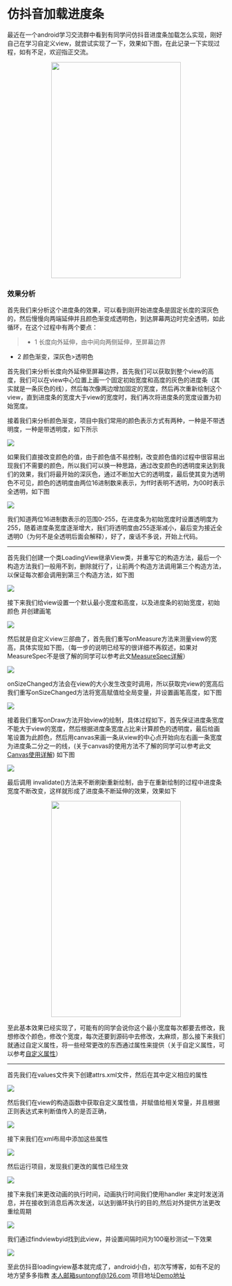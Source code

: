 # 仿抖音加载进度条 

最近在一个android学习交流群中看到有同学问仿抖音进度条加载怎么实现，刚好自己在学习自定义view，就尝试实现了一下，效果如下图，在此记录一下实现过程，如有不足，欢迎指正交流。
  
  
  <div align=center>
 <img width="300" height="500" src="https://raw.githubusercontent.com/tongfuzz/douyinloading/master/app/screenshots/haha.gif"/>
 </div>
 
### 效果分析
首先我们来分析这个进度条的效果，可以看到刚开始进度条是固定长度的深灰色的，然后慢慢向两端延伸并且颜色渐变成透明色，到达屏幕两边时完全透明，如此循环，在这个过程中有两个要点：

>* 1 长度向外延伸，由中间向两侧延伸，至屏幕边界
* 2 颜色渐变，深灰色>透明色

首先我们来分析长度向外延伸至屏幕边界，首先我们可以获取到整个view的高度，我们可以在view中心位置上画一个固定初始宽度和高度的灰色的进度条（其实就是一条灰色的线），然后每次像两边增加固定的宽度，然后再次重新绘制这个view，直到进度条的宽度大于view的宽度时，我们再次将进度条的宽度设置为初始宽度。


接着我们来分析颜色渐变，项目中我们常用的颜色表示方式有两种，一种是不带透明度，一种是带透明度，如下所示

<img src="https://raw.githubusercontent.com/tongfuzz/douyinloading/master/app/screenshots/color.png" />

如果我们直接改变颜色的值，由于颜色值不易控制，改变颜色值的过程中很容易出现我们不需要的颜色，所以我们可以换一种思路，通过改变颜色的透明度来达到我们的效果，我们将最开始的深灰色，通过不断加大它的透明度，最后使其变为透明色不可见，颜色的透明度由两位16进制数来表示，为ff时表明不透明，为00时表示全透明，如下图

<img src="https://raw.githubusercontent.com/tongfuzz/douyinloading/master/app/screenshots/color2.png" />

我们知道两位16进制数表示的范围0-255，在进度条为初始宽度时设置透明度为255，随着进度条宽度逐渐增大，我们将透明度由255逐渐减小，最后变为接近全透明0（为何不是全透明后面会解释），好了，废话不多说，开始上代码。

---

首先我们创建一个类LoadingView继承View类，并重写它的构造方法，最后一个构造方法我们一般用不到，删除就行了，让前两个构造方法调用第三个构造方法，以保证每次都会调用到第三个构造方法，如下图

<img src="https://raw.githubusercontent.com/tongfuzz/douyinloading/master/app/screenshots/view2.png" />

接下来我们给view设置一个默认最小宽度和高度，以及进度条的初始宽度，初始颜色 并创建画笔

<img src="https://raw.githubusercontent.com/tongfuzz/douyinloading/master/app/screenshots/view3.png" />

然后就是自定义view三部曲了，首先我们重写onMeasure方法来测量view的宽高，具体实现如下图，（每一步的说明已经写的很详细不再叙述，如果对MeasureSpec不是很了解的同学可以参考此文[MeasureSpec详解](https://segmentfault.com/a/1190000007948959)）

<img src="https://raw.githubusercontent.com/tongfuzz/douyinloading/master/app/screenshots/view4.png" />

onSizeChanged方法会在view的大小发生改变时调用，所以获取完view的宽高后我们重写onSizeChanged方法将宽高赋值给全局变量，并设置画笔高度，如下图

<img src="https://raw.githubusercontent.com/tongfuzz/douyinloading/master/app/screenshots/view5.png" />

接着我们重写onDraw方法开始view的绘制，具体过程如下，首先保证进度条宽度不能大于view的宽度，然后根据进度条宽度占比来计算颜色的透明度，最后给画笔设置为此颜色，然后用canvas来画一条从view的中心点开始向左右画一条宽度为进度条二分之一的线，(关于canvas的使用方法不了解的同学可以参考此文[Canvas使用详解](http://www.gcssloop.com/customview/Canvas_BasicGraphics)) 如下图

<img src="https://raw.githubusercontent.com/tongfuzz/douyinloading/master/app/screenshots/view6.png" />

最后调用 invalidate()方法来不断刷新重新绘制，由于在重新绘制的过程中进度条宽度不断改变，这样就形成了进度条不断延伸的效果，效果如下

 <div align=center>
 <img width="300" height="500" src="https://raw.githubusercontent.com/tongfuzz/douyinloading/master/app/screenshots/hehe.gif"/>
 </div>

至此基本效果已经实现了，可能有的同学会说你这个最小宽度每次都要去修改，我想修改个颜色，修改个宽度，每次还要到源码中去修改，太麻烦，那么接下来我们就通过自定义属性，将一些经常更改的东西通过属性来提供（关于自定义属性，可以参考[自定义属性](https://blog.csdn.net/liujian8654562/article/details/80389077)）

---

首先我们在values文件夹下创建attrs.xml文件，然后在其中定义相应的属性

<img src="https://raw.githubusercontent.com/tongfuzz/douyinloading/master/app/screenshots/view7.png" />

然后我们在view的构造函数中获取自定义属性值，并赋值给相关常量，并且根据正则表达式来判断值传入的是否正确，

<img src="https://raw.githubusercontent.com/tongfuzz/douyinloading/master/app/screenshots/view8.png" />

接下来我们在xml布局中添加这些属性

<img src="https://raw.githubusercontent.com/tongfuzz/douyinloading/master/app/screenshots/view9.png" />

然后运行项目，发现我们更改的属性已经生效

<img src="https://raw.githubusercontent.com/tongfuzz/douyinloading/master/app/screenshots/123.gif" />

接下来我们来更改动画的执行时间，动画执行时间我们使用handler 来定时发送消息，并在接收到消息后再次发送，以达到循环执行的目的,然后对外提供方法更改重绘周期

<img src="https://raw.githubusercontent.com/tongfuzz/douyinloading/master/app/screenshots/view10.png" />

我们通过findviewbyid找到此view，并设置间隔时间为100毫秒测试一下效果

<img src="https://raw.githubusercontent.com/tongfuzz/douyinloading/master/app/screenshots/1234.gif" />

至此仿抖音loadingview基本就完成了，android小白，初次写博客，如有不足的地方望多多指教 本人邮箱suntongf@126.com  项目地址[Demo地址](https://github.com/tongfuzz/douyinloading)















 
 
 